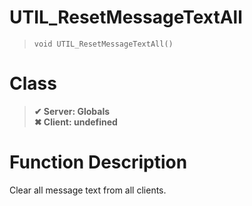 # UTIL_ResetMessageTextAll
> `void UTIL_ResetMessageTextAll()`
# Class
> __✔ Server: Globals__  
> __✖ Client: undefined__  
# Function Description
Clear all message text from all clients.
